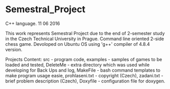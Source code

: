 # Semestral_Project
C++ language. 11 06 2016

This work represents Semestral Project due to the end of 2-semester study in the Czech Technical University in Prague.
Command line oriented 2-side chess game. Devoloped on Ubuntu OS using 'g++' compiler of 4.8.4 version.

Projects Content:
src - program code,
examples - samples of games to be loaded and tested,
DeleteMe - extra directory which was used while developing for Back Ups and log,
MakeFile - bash command templates to make program usage easie,
prohlaseni.txt - copyright (Czech),
zadani.txt - brief problem description (Czech),
Doxyfile - configuration file for doxygen.
